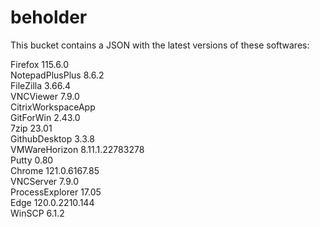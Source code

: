 # beholder
This bucket contains a JSON with the latest versions of these softwares:

Firefox            115.6.0          
NotepadPlusPlus    8.6.2            
FileZilla          3.66.4           
VNCViewer          7.9.0            
CitrixWorkspaceApp                
GitForWin          2.43.0           
7zip               23.01            
GithubDesktop      3.3.8            
VMWareHorizon      8.11.1.22783278  
Putty              0.80             
Chrome             121.0.6167.85    
VNCServer          7.9.0            
ProcessExplorer    17.05            
Edge               120.0.2210.144   
WinSCP             6.1.2            



